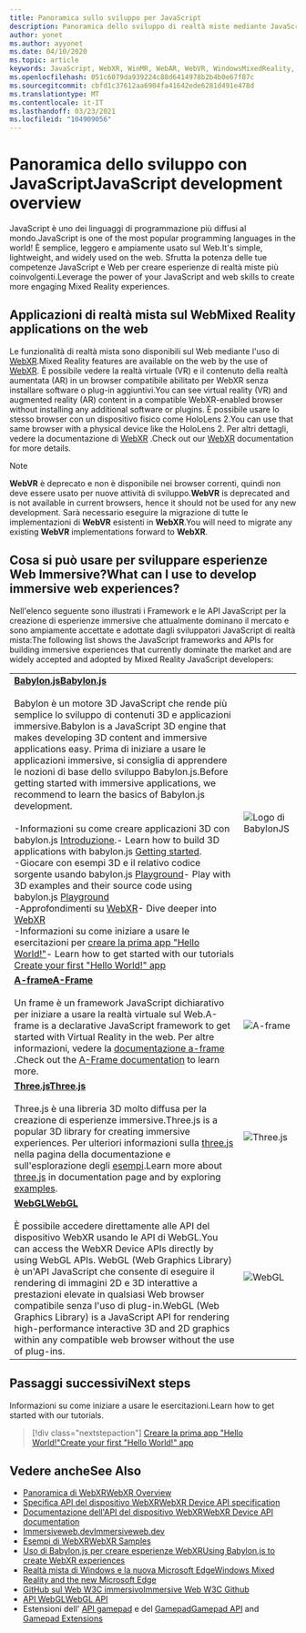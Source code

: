 ```yaml
---
title: Panoramica sullo sviluppo per JavaScript
description: Panoramica dello sviluppo di realtà miste mediante JavaScript per auricolari Web, per dispositivi mobili e Windows immersivi.
author: yonet
ms.author: ayyonet
ms.date: 04/10/2020
ms.topic: article
keywords: JavaScript, WebXR, WinMR, WebAR, WebVR, WindowsMixedReality, HoloLens, realtà mista di Windows, Web VR, Web XR, Web Mr, Web AR, 360, 360 video, 360 video, 360 Photo, 360 photos, 360 contenuto, immersive Web, immersive-Web, IW, immersiveweb
ms.openlocfilehash: 051c6079da939224c88d6414978b2b4b0e67f87c
ms.sourcegitcommit: cbfd1c37612aa6904fa41642ede6281d491e478d
ms.translationtype: MT
ms.contentlocale: it-IT
ms.lasthandoff: 03/23/2021
ms.locfileid: "104909056"
---
```

# <a name="javascript-development-overview"></a><span data-ttu-id="d1d6b-104">Panoramica dello sviluppo con JavaScript</span><span class="sxs-lookup"><span data-stu-id="d1d6b-104">JavaScript development overview</span></span>

<span data-ttu-id="d1d6b-105">JavaScript è uno dei linguaggi di programmazione più diffusi al mondo.</span><span class="sxs-lookup"><span data-stu-id="d1d6b-105">JavaScript is one of the most popular programming languages in the world!</span></span> <span data-ttu-id="d1d6b-106">È semplice, leggero e ampiamente usato sul Web.</span><span class="sxs-lookup"><span data-stu-id="d1d6b-106">It's simple, lightweight, and widely used on the web.</span></span> <span data-ttu-id="d1d6b-107">Sfrutta la potenza delle tue competenze JavaScript e Web per creare esperienze di realtà miste più coinvolgenti.</span><span class="sxs-lookup"><span data-stu-id="d1d6b-107">Leverage the power of your JavaScript and web skills to create more engaging Mixed Reality experiences.</span></span>

## <a name="mixed-reality-applications-on-the-web"></a><span data-ttu-id="d1d6b-108">Applicazioni di realtà mista sul Web</span><span class="sxs-lookup"><span data-stu-id="d1d6b-108">Mixed Reality applications on the web</span></span>

<span data-ttu-id="d1d6b-109">Le funzionalità di realtà mista sono disponibili sul Web mediante l'uso di [WebXR](webxr-overview.md).</span><span class="sxs-lookup"><span data-stu-id="d1d6b-109">Mixed Reality features are available on the web by the use of [WebXR](webxr-overview.md).</span></span> <span data-ttu-id="d1d6b-110">È possibile vedere la realtà virtuale (VR) e il contenuto della realtà aumentata (AR) in un browser compatibile abilitato per WebXR senza installare software o plug-in aggiuntivi.</span><span class="sxs-lookup"><span data-stu-id="d1d6b-110">You can see virtual reality (VR) and augmented reality (AR) content in a compatible WebXR-enabled browser without installing any additional software or plugins.</span></span> <span data-ttu-id="d1d6b-111">È possibile usare lo stesso browser con un dispositivo fisico come HoloLens 2.</span><span class="sxs-lookup"><span data-stu-id="d1d6b-111">You can use that same browser with a physical device like the HoloLens 2.</span></span> <span data-ttu-id="d1d6b-112">Per altri dettagli, vedere la documentazione di [WebXR](webxr-overview.md) .</span><span class="sxs-lookup"><span data-stu-id="d1d6b-112">Check out our [WebXR](webxr-overview.md) documentation for more details.</span></span>

> [!NOTE]
> <span data-ttu-id="d1d6b-113">**WebVR** è deprecato e non è disponibile nei browser correnti, quindi non deve essere usato per nuove attività di sviluppo.</span><span class="sxs-lookup"><span data-stu-id="d1d6b-113">**WebVR** is deprecated and is not available in current browsers, hence it should not be used for any new development.</span></span> <span data-ttu-id="d1d6b-114">Sarà necessario eseguire la migrazione di tutte le implementazioni di **WebVR** esistenti in **WebXR**.</span><span class="sxs-lookup"><span data-stu-id="d1d6b-114">You will need to migrate any existing **WebVR** implementations forward to **WebXR**.</span></span>

## <a name="what-can-i-use-to-develop-immersive-web-experiences"></a><span data-ttu-id="d1d6b-115">Cosa si può usare per sviluppare esperienze Web Immersive?</span><span class="sxs-lookup"><span data-stu-id="d1d6b-115">What can I use to develop immersive web experiences?</span></span>

<span data-ttu-id="d1d6b-116">Nell'elenco seguente sono illustrati i Framework e le API JavaScript per la creazione di esperienze immersive che attualmente dominano il mercato e sono ampiamente accettate e adottate dagli sviluppatori JavaScript di realtà mista:</span><span class="sxs-lookup"><span data-stu-id="d1d6b-116">The following list shows the JavaScript frameworks and APIs for building immersive experiences that currently dominate the market and are widely accepted and adopted by Mixed Reality JavaScript developers:</span></span>

|  |  |
| --- | --- |
|[<span data-ttu-id="d1d6b-117">**Babylon.js**</span><span class="sxs-lookup"><span data-stu-id="d1d6b-117">**Babylon.js**</span></span>](https://doc.babylonjs.com/)<br/><br/> <span data-ttu-id="d1d6b-118">Babylon è un motore 3D JavaScript che rende più semplice lo sviluppo di contenuti 3D e applicazioni immersive.</span><span class="sxs-lookup"><span data-stu-id="d1d6b-118">Babylon is a JavaScript 3D engine that makes developing 3D content and immersive applications easy.</span></span> <span data-ttu-id="d1d6b-119">Prima di iniziare a usare le applicazioni immersive, si consiglia di apprendere le nozioni di base dello sviluppo Babylon.js.</span><span class="sxs-lookup"><span data-stu-id="d1d6b-119">Before getting started with immersive applications, we recommend to learn the basics of Babylon.js development.</span></span><br/><br/><span data-ttu-id="d1d6b-120">-Informazioni su come creare applicazioni 3D con babylon.js [Introduzione](https://doc.babylonjs.com/start).</span><span class="sxs-lookup"><span data-stu-id="d1d6b-120">- Learn how to build 3D applications with babylon.js [Getting started](https://doc.babylonjs.com/start).</span></span><br/><span data-ttu-id="d1d6b-121">-Giocare con esempi 3D e il relativo codice sorgente usando babylon.js [Playground](https://doc.babylonjs.com/examples/)</span><span class="sxs-lookup"><span data-stu-id="d1d6b-121">- Play with 3D examples and their source code using babylon.js [Playground](https://doc.babylonjs.com/examples/)</span></span><br/><span data-ttu-id="d1d6b-122">-Approfondimenti su [WebXR](https://doc.babylonjs.com/divingDeeper/webXR)</span><span class="sxs-lookup"><span data-stu-id="d1d6b-122">- Dive deeper into [WebXR](https://doc.babylonjs.com/divingDeeper/webXR)</span></span><br/><span data-ttu-id="d1d6b-123">-Informazioni su come iniziare a usare le esercitazioni per [creare la prima app "Hello World!"](tutorials/babylonjs-webxr-helloworld/introduction-01.md)</span><span class="sxs-lookup"><span data-stu-id="d1d6b-123">- Learn how to get started with our tutorials [Create your first "Hello World!" app](tutorials/babylonjs-webxr-helloworld/introduction-01.md)</span></span>|![Logo di BabylonJS](images/babylon.js.example.png) |
|[<span data-ttu-id="d1d6b-125">**A-frame**</span><span class="sxs-lookup"><span data-stu-id="d1d6b-125">**A-Frame**</span></span>](https://aframe.io/) <br/><br/><span data-ttu-id="d1d6b-126">Un frame è un framework JavaScript dichiarativo per iniziare a usare la realtà virtuale sul Web.</span><span class="sxs-lookup"><span data-stu-id="d1d6b-126">A-frame is a declarative JavaScript framework to get started with Virtual Reality in the web.</span></span> <span data-ttu-id="d1d6b-127">Per altre informazioni, vedere la [documentazione a-frame](https://aframe.io/docs/1.2.0/introduction/) .</span><span class="sxs-lookup"><span data-stu-id="d1d6b-127">Check out the [A-Frame documentation](https://aframe.io/docs/1.2.0/introduction/) to learn more.</span></span> |![A-frame](images/a-frame.example.png)  |
|[<span data-ttu-id="d1d6b-129">**Three.js**</span><span class="sxs-lookup"><span data-stu-id="d1d6b-129">**Three.js**</span></span>](https://threejs.org) <br/><br/><span data-ttu-id="d1d6b-130">Three.js è una libreria 3D molto diffusa per la creazione di esperienze immersive.</span><span class="sxs-lookup"><span data-stu-id="d1d6b-130">Three.js is a popular 3D library for creating immersive experiences.</span></span> <span data-ttu-id="d1d6b-131">Per ulteriori informazioni sulla [three.js](https://threejs.org/docs/index.html#manual/en/introduction/Creating-a-scene) nella pagina della documentazione e sull'esplorazione degli [esempi](https://threejs.org/examples/#webgl_animation_cloth).</span><span class="sxs-lookup"><span data-stu-id="d1d6b-131">Learn more about [three.js](https://threejs.org/docs/index.html#manual/en/introduction/Creating-a-scene) in documentation page and by exploring [examples](https://threejs.org/examples/#webgl_animation_cloth).</span></span> |![Three.js](images/three.js.example.png)  |
|[<span data-ttu-id="d1d6b-133">**WebGL**</span><span class="sxs-lookup"><span data-stu-id="d1d6b-133">**WebGL**</span></span>](https://developer.mozilla.org/en-US/docs/Web/API/WebGL_API)  <br/><br/><span data-ttu-id="d1d6b-134">È possibile accedere direttamente alle API del dispositivo WebXR usando le API di WebGL.</span><span class="sxs-lookup"><span data-stu-id="d1d6b-134">You can access the WebXR Device APIs directly by using WebGL APIs.</span></span> <span data-ttu-id="d1d6b-135">WebGL (Web Graphics Library) è un'API JavaScript che consente di eseguire il rendering di immagini 2D e 3D interattive a prestazioni elevate in qualsiasi Web browser compatibile senza l'uso di plug-in.</span><span class="sxs-lookup"><span data-stu-id="d1d6b-135">WebGL (Web Graphics Library) is a JavaScript API for rendering high-performance interactive 3D and 2D graphics within any compatible web browser without the use of plug-ins.</span></span> |![WebGL](images/webgl.example.png)  |

## <a name="next-steps"></a><span data-ttu-id="d1d6b-137">Passaggi successivi</span><span class="sxs-lookup"><span data-stu-id="d1d6b-137">Next steps</span></span>

<span data-ttu-id="d1d6b-138">Informazioni su come iniziare a usare le esercitazioni.</span><span class="sxs-lookup"><span data-stu-id="d1d6b-138">Learn how to get started with our tutorials.</span></span>

> [!div class="nextstepaction"]
> [<span data-ttu-id="d1d6b-139">Creare la prima app "Hello World!"</span><span class="sxs-lookup"><span data-stu-id="d1d6b-139">Create your first "Hello World!" app</span></span>](tutorials/babylonjs-webxr-helloworld/introduction-01.md)

## <a name="see-also"></a><span data-ttu-id="d1d6b-140">Vedere anche</span><span class="sxs-lookup"><span data-stu-id="d1d6b-140">See Also</span></span>

* [<span data-ttu-id="d1d6b-141">Panoramica di WebXR</span><span class="sxs-lookup"><span data-stu-id="d1d6b-141">WebXR Overview</span></span>](webxr-overview.md)
* [<span data-ttu-id="d1d6b-142">Specifica API del dispositivo WebXR</span><span class="sxs-lookup"><span data-stu-id="d1d6b-142">WebXR Device API specification</span></span>](https://immersive-web.github.io/webxr/)
* [<span data-ttu-id="d1d6b-143">Documentazione dell'API del dispositivo WebXR</span><span class="sxs-lookup"><span data-stu-id="d1d6b-143">WebXR Device API documentation</span></span>](https://developer.mozilla.org/en-US/docs/Web/API/WebXR_Device_API)
* [<span data-ttu-id="d1d6b-144">Immersiveweb.dev</span><span class="sxs-lookup"><span data-stu-id="d1d6b-144">Immersiveweb.dev</span></span>](https://immersiveweb.dev/)
* [<span data-ttu-id="d1d6b-145">Esempi di WebXR</span><span class="sxs-lookup"><span data-stu-id="d1d6b-145">WebXR Samples</span></span>](https://immersive-web.github.io/webxr-samples/)
* [<span data-ttu-id="d1d6b-146">Uso di Babylon.js per creare esperienze WebXR</span><span class="sxs-lookup"><span data-stu-id="d1d6b-146">Using Babylon.js to create WebXR experiences</span></span>](https://doc.babylonjs.com/how_to/introduction_to_webxr)
* [<span data-ttu-id="d1d6b-147">Realtà mista di Windows e la nuova Microsoft Edge</span><span class="sxs-lookup"><span data-stu-id="d1d6b-147">Windows Mixed Reality and the new Microsoft Edge</span></span>](/windows/mixed-reality/new-microsoft-edge#introducing-the-new-microsoft-edge)
* [<span data-ttu-id="d1d6b-148">GitHub sul Web W3C immersivo</span><span class="sxs-lookup"><span data-stu-id="d1d6b-148">Immersive Web W3C Github</span></span>](https://github.com/immersive-web)
* <span data-ttu-id="d1d6b-149">[API WebGL](/previous-versions/windows/internet-explorer/ie-developer/dev-guides/bg182648(v=vs.85))</span><span class="sxs-lookup"><span data-stu-id="d1d6b-149">[WebGL API](/previous-versions/windows/internet-explorer/ie-developer/dev-guides/bg182648(v=vs.85))</span></span>
* <span data-ttu-id="d1d6b-150">Estensioni dell' [API gamepad](https://msdn.microsoft.com/library/dn743630(v=vs.85).aspx) e del [Gamepad](https://w3c.github.io/gamepad/extensions.html)</span><span class="sxs-lookup"><span data-stu-id="d1d6b-150">[Gamepad API](https://msdn.microsoft.com/library/dn743630(v=vs.85).aspx) and [Gamepad Extensions](https://w3c.github.io/gamepad/extensions.html)</span></span>

